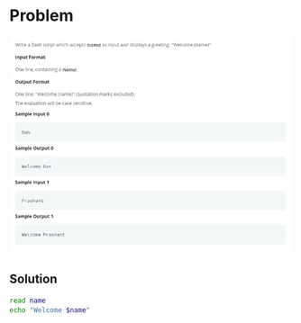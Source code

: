 # Problem

![problem](/Linux/A_Personalized_Echo/problem.jpg)

## Solution

```bash
read name
echo "Welcome $name"
```
